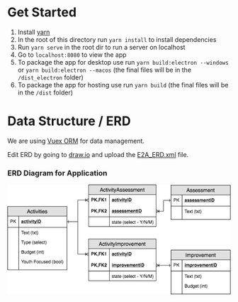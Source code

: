 # Get Started
1) Install [yarn](https://yarnpkg.com/lang/en/)
2) In the root of this directory run `yarn install` to install dependencies
3) Run `yarn serve` in the root dir to run a server on localhost
4) Go to `localhost:8080` to view the app
5) To package the app for desktop use run `yarn build:electron --windows` or `yarn build:electron --macos` (the final files will be in the `/dist_electron` folder)
6) To package the app for hosting use run `yarn build` (the final files will be in the `/dist` folder)

# Data Structure / ERD
We are using [Vuex ORM](https://vuex-orm.github.io/vuex-orm/) for data management.

Edit ERD by going to [draw.io](https://draw.io) and upload the [E2A_ERD.xml](/docs/E2A_ERD.xml) file.

### ERD Diagram for Application
![ERD](docs/E2A_ERD.png)
